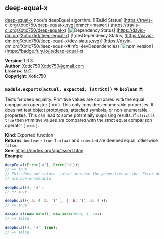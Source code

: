 <a name="module_deep-equal-x"></a>
## deep-equal-x
[deep-equal-x](https://github.com/Xotic750/deep-equal-x)
node's deepEqual algorithm.
[![Build Status]
(https://travis-ci.org/Xotic750/deep-equal-x.svg?branch=master)]
(https://travis-ci.org/Xotic750/deep-equal-x)
[![Dependency Status](https://david-dm.org/Xotic750/deep-equal-x.svg)]
(https://david-dm.org/Xotic750/deep-equal-x)
[![devDependency Status]
(https://david-dm.org/Xotic750/deep-equal-x/dev-status.svg)]
(https://david-dm.org/Xotic750/deep-equal-x#info=devDependencies)
[![npm version](https://badge.fury.io/js/deep-equal-x.svg)]
(https://badge.fury.io/js/deep-equal-x)

**Version**: 1.0.3  
**Author:** Xotic750 <Xotic750@gmail.com>  
**License**: [MIT](&lt;https://opensource.org/licenses/MIT&gt;)  
**Copyright**: Xotic750  
<a name="exp_module_deep-equal-x--module.exports"></a>
### `module.exports(actual, expected, [strict])` ⇒ <code>boolean</code> ⏏
Tests for deep equality. Primitive values are compared with the equal
comparison operator ( == ). This only considers enumerable properties.
It does not test object prototypes, attached symbols, or non-enumerable
properties. This can lead to some potentially surprising results. If
`strict` is `true` then Primitive values are compared with the strict
equal comparison operator ( === ).

**Kind**: Exported function  
**Returns**: <code>boolean</code> - `true` if `actual` and `expected` are deemed equal,
 otherwise `false`.  
**See**: https://nodejs.org/api/assert.html  
**Example**  
```js
deepEqual(Error('a'), Error('b'));
// => true
// This does not return `false` because the properties on the  Error object
// are non-enumerable:

deepEqual(4, '4');
// => true

deepEqual({ a: 4, b: '1' }, {  b: '1', a: 4 });
// => true

deepEqual(new Date(), new Date(2000, 3, 14));
// => false

deepEqual(4, '4', true);
// => false
```
